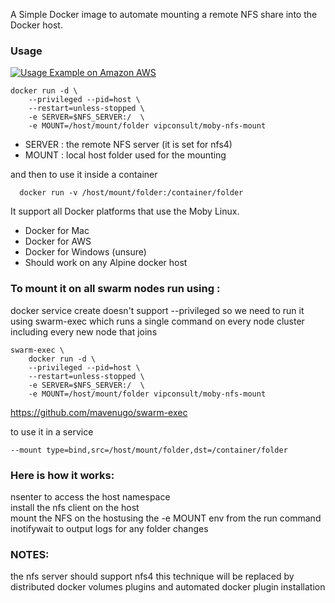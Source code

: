 A Simple Docker image to automate mounting a remote NFS share into the Docker host.

### Usage

[![Usage Example on Amazon AWS](https://img.youtube.com/vi/glZs9SEa-_U/0.jpg)](https://youtu.be/glZs9SEa-_U "The video is a step by step tutorial")

```
docker run -d \
    --privileged --pid=host \
    --restart=unless-stopped \
    -e SERVER=$NFS_SERVER:/  \
    -e MOUNT=/host/mount/folder vipconsult/moby-nfs-mount
```
- SERVER : the remote NFS server (it is set for nfs4)
- MOUNT : local host folder used for the mounting

and then to use it inside a container
```
  docker run -v /host/mount/folder:/container/folder
```
It support all Docker platforms that use the Moby Linux.<br>
  - Docker for Mac<br>
  - Docker for AWS<br/>
  - Docker for Windows (unsure)<br/>
  - Should work on any Alpine docker host

### To mount it on all swarm nodes run using :<br/>
docker service create doesn't support --privileged so we need to run it using swarm-exec which runs a single command on every node cluster including every new node that joins
```
swarm-exec \
    docker run -d \
    --privileged --pid=host \
    --restart=unless-stopped \
    -e SERVER=$NFS_SERVER:/  \
    -e MOUNT=/host/mount/folder vipconsult/moby-nfs-mount 
```
https://github.com/mavenugo/swarm-exec

to use it in a service 
```
--mount type=bind,src=/host/mount/folder,dst=/container/folder
```

### Here is how it works:<br/>
  nsenter to access the host namespace<br>
  install the nfs client on the host<br>
  mount the NFS on the hostusing the -e MOUNT env from the run command<br>
  inotifywait to output logs for any folder changes
  
### NOTES: 
  the nfs server should support nfs4
  this technique will be replaced by distributed docker volumes plugins and automated docker plugin installation
